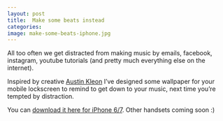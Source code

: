 ```yaml
---
layout: post
title:  Make some beats instead
categories: 
image: make-some-beats-iphone.jpg
---
```

All too often we get distracted from making music by emails, facebook, instagram, youtube tutorials (and pretty much everything else on the internet).

Inspired by creative [Austin Kleon](http://austinkleon.com) I’ve designed some wallpaper for your mobile lockscreen to remind to get down to your music, next time you’re tempted by distraction.

You can [download it here for iPhone 6/7](/assets/make-some-beats-instead-iphone.png). Other handsets coming soon :)





